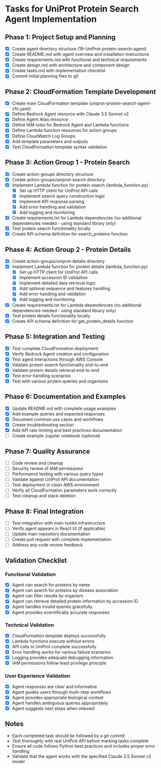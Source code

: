 # Tasks for UniProt Protein Search Agent Implementation

## Phase 1: Project Setup and Planning

- [x] Create agent directory structure (19-UniProt-protein-search-agent)
- [x] Create README.md with agent overview and installation instructions
- [x] Create requirements.md with functional and technical requirements
- [x] Create design.md with architecture and component design
- [x] Create tasks.md with implementation checklist
- [x] Commit initial planning files to git

## Phase 2: CloudFormation Template Development

- [x] Create main CloudFormation template (uniprot-protein-search-agent-cfn.yaml)
- [x] Define Bedrock Agent resource with Claude 3.5 Sonnet v2
- [x] Define Agent Alias resource
- [x] Define IAM roles for Bedrock Agent and Lambda functions
- [x] Define Lambda function resources for action groups
- [x] Define CloudWatch Log Groups
- [x] Add template parameters and outputs
- [x] Test CloudFormation template syntax validation

## Phase 3: Action Group 1 - Protein Search

- [x] Create action-groups directory structure
- [x] Create action-groups/uniprot-search directory
- [x] Implement Lambda function for protein search (lambda_function.py)
  - [x] Set up HTTP client for UniProt API calls
  - [x] Implement search query construction logic
  - [x] Implement API response parsing
  - [x] Add error handling and validation
  - [x] Add logging and monitoring
- [x] Create requirements.txt for Lambda dependencies (no additional dependencies needed - using standard library only)
- [x] Test protein search functionality locally
- [x] Create API schema definition for search_proteins function

## Phase 4: Action Group 2 - Protein Details

- [x] Create action-groups/uniprot-details directory
- [x] Implement Lambda function for protein details (lambda_function.py)
  - [x] Set up HTTP client for UniProt API calls
  - [x] Implement accession ID validation
  - [x] Implement detailed data retrieval logic
  - [x] Add optional sequence and features handling
  - [x] Add error handling and validation
  - [x] Add logging and monitoring
- [x] Create requirements.txt for Lambda dependencies (no additional dependencies needed - using standard library only)
- [x] Test protein details functionality locally
- [x] Create API schema definition for get_protein_details function

## Phase 5: Integration and Testing

- [x] Test complete CloudFormation deployment
- [x] Verify Bedrock Agent creation and configuration
- [x] Test agent interactions through AWS Console
- [x] Validate protein search functionality end-to-end
- [x] Validate protein details retrieval end-to-end
- [x] Test error handling scenarios
- [x] Test with various protein queries and organisms

## Phase 6: Documentation and Examples

- [x] Update README.md with complete usage examples
- [x] Add example queries and expected responses
- [x] Document common use cases and workflows
- [x] Create troubleshooting section
- [x] Add API rate limiting and best practices documentation
- [ ] Create example Jupyter notebook (optional)

## Phase 7: Quality Assurance

- [ ] Code review and cleanup
- [ ] Security review of IAM permissions
- [ ] Performance testing with various query types
- [ ] Validate against UniProt API documentation
- [ ] Test deployment in clean AWS environment
- [ ] Verify all CloudFormation parameters work correctly
- [ ] Test cleanup and stack deletion

## Phase 8: Final Integration

- [ ] Test integration with main toolkit infrastructure
- [ ] Verify agent appears in React UI (if applicable)
- [ ] Update main repository documentation
- [ ] Create pull request with complete implementation
- [ ] Address any code review feedback

## Validation Checklist

### Functional Validation

- [x] Agent can search for proteins by name
- [x] Agent can search for proteins by disease association
- [x] Agent can filter results by organism
- [x] Agent can retrieve detailed protein information by accession ID
- [x] Agent handles invalid queries gracefully
- [x] Agent provides scientifically accurate responses

### Technical Validation

- [x] CloudFormation template deploys successfully
- [x] Lambda functions execute without errors
- [x] API calls to UniProt complete successfully
- [x] Error handling works for various failure scenarios
- [x] Logging provides adequate debugging information
- [x] IAM permissions follow least privilege principle

### User Experience Validation

- [x] Agent responses are clear and informative
- [x] Agent guides users through multi-step workflows
- [x] Agent provides appropriate biological context
- [x] Agent handles ambiguous queries appropriately
- [x] Agent suggests next steps when relevant

## Notes

- Each completed task should be followed by a git commit
- Test thoroughly with real UniProt API before marking tasks complete
- Ensure all code follows Python best practices and includes proper error handling
- Validate that the agent works with the specified Claude 3.5 Sonnet v2 model
